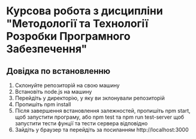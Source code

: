 # Курсова робота з дисципліни "Методології та Технології Розробки Програмного Забезпечення"
## Довідка по встановленню  
1. Склонуйте репозиторій на свою машину
2. Встановіть node.js на машину
3. Перейдіть у директорію, у яку ви зклонували репозиторій
4. Пропишіть npm install
5. Після завершення встановлення залежностей, пропишіть npm start, щоб запустити програму, або npm test та npm run test-server щоб запустити тести фунції та тести сервера відповідно
6. Зайдіть у браузер та перейдіть за посиланням http://localhost:3000
